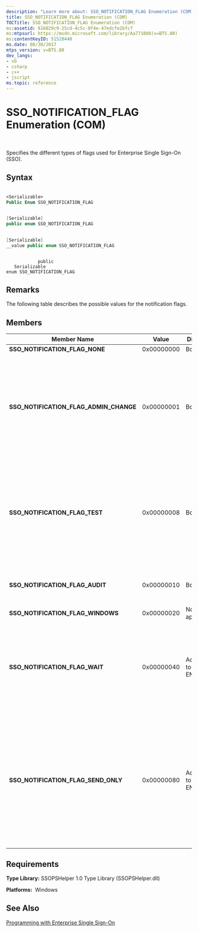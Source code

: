 ```yaml
---
description: "Learn more about: SSO_NOTIFICATION_FLAG Enumeration (COM)"
title: SSO_NOTIFICATION_FLAG Enumeration (COM)
TOCTitle: SSO_NOTIFICATION_FLAG Enumeration (COM)
ms:assetid: 616829c9-25cd-4c5c-8f4e-47edcfe2bfc7
ms:mtpsurl: https://msdn.microsoft.com/library/Aa771088(v=BTS.80)
ms:contentKeyID: 51528448
ms.date: 08/30/2017
mtps_version: v=BTS.80
dev_langs:
- vb
- csharp
- c++
- jscript
ms.topic: reference
---
```


# SSO\_NOTIFICATION\_FLAG Enumeration (COM)

 

Specifies the different types of flags used for Enterprise Single Sign-On (SSO).

## Syntax

``` vb
  
<Serializable>  
Public Enum SSO_NOTIFICATION_FLAG  
```

``` csharp
  
[Serializable]  
public enum SSO_NOTIFICATION_FLAG  
```

``` c++
  
[Serializable]  
__value public enum SSO_NOTIFICATION_FLAG  
```

``` jscript
  
            public   
   Serializable  
enum SSO_NOTIFICATION_FLAG  
```

## Remarks

The following table describes the possible values for the notification flags.

## Members

<table>
<thead>
<tr class="header">
<th>Member Name</th>
<th>Value</th>
<th>Direction</th>
<th>Description</th>
</tr>
</thead>
<tbody>
<tr class="odd">
<td><strong>SSO_NOTIFICATION_FLAG_NONE</strong></td>
<td>0x00000000</td>
<td>Both</td>
<td>Null value.</td>
</tr>
<tr class="even">
<td><strong>SSO_NOTIFICATION_FLAG_ADMIN_CHANGE</strong></td>
<td>0x00000001</td>
<td>Both</td>
<td>The password change was a result of an administrator action. Some systems will be able to distinguish between an administrator action, while some will not. ENTSSO will not set this flag.<br />
<br />
This flag is currently not used.</td>
</tr>
<tr class="odd">
<td><strong>SSO_NOTIFICATION_FLAG_TEST</strong></td>
<td>0x00000008</td>
<td>Both</td>
<td>The current notification is a test request.<br />
<br />
Your adapter can safely ignore this notification. You can use this notification for testing and diagnostics purposes.<br />
<br />
This flag is currently not used.</td>
</tr>
<tr class="even">
<td><strong>SSO_NOTIFICATION_FLAG_AUDIT</strong></td>
<td>0x00000010</td>
<td>Both</td>
<td>The current request requires auditing.<br />
<br />
This flag is currently not used.</td>
</tr>
<tr class="odd">
<td><strong>SSO_NOTIFICATION_FLAG_WINDOWS</strong></td>
<td>0x00000020</td>
<td>Not applicable</td>
<td>Reserved for internal use.</td>
</tr>
<tr class="even">
<td><strong>SSO_NOTIFICATION_FLAG_WAIT</strong></td>
<td>0x00000040</td>
<td>Adapter to ENTSSO</td>
<td><strong>ReceiveNotification</strong> should block and wait until a notification is available.<br />
<br />
Best practice indicates you should set this flag and allow the PS Helper to wait for notifications.</td>
</tr>
<tr class="odd">
<td><strong>SSO_NOTIFICATION_FLAG_SEND_ONLY</strong></td>
<td>0x00000080</td>
<td>Adapter to ENTSSO</td>
<td>Indicates that this PS Helper should initialize for sending only. It assumes that another PS Helper will be initialized normally.<br />
<br />
You should use this flag when using one PS Helper for ReceiveNotification (for receiving password changes), and another fro SendNotification (for sending password changes).</td>
</tr>
</tbody>
</table>


## Requirements

**Type Library:** SSOPSHelper 1.0 Type Library (SSOPSHelper.dll)

**Platforms:**  Windows

## See Also

[Programming with Enterprise Single Sign-On](https://msdn.microsoft.com/library/aa704508\(v=bts.80\))

